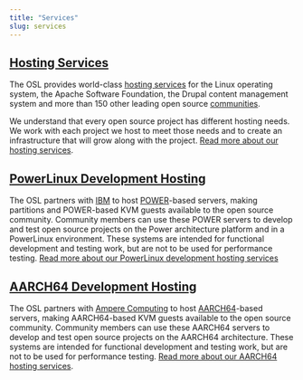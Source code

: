 ```yaml
---
title: "Services"
slug: services
---
```


[Hosting Services](/services/hosting/)
---------------------------------------

The OSL provides world-class [hosting services](/services/hosting/) for the Linux operating system, the Apache Software
Foundation, the Drupal content management system and more than 150 other leading open source
[communities](/communities).

We understand that every open source project has different hosting needs. We work with each project we host to meet
those needs and to create an infrastructure that will grow along with the project. [Read more about our hosting
services](/services/hosting).

[PowerLinux Development Hosting](/services/powerdev)
-----------------------------------------------------

The OSL partners with [IBM](http://www-03.ibm.com/linux/ltc/) to host
[POWER](https://en.wikipedia.org/wiki/PowerLinux)-based servers, making partitions and POWER-based KVM guests available
to the open source community. Community members can use these POWER servers to develop and test open source projects on
the Power architecture platform and in a PowerLinux environment. These systems are intended for functional development
and testing work, but are not to be used for performance testing. [Read more about our PowerLinux development hosting
services](/services/powerdev)

[AARCH64 Development Hosting](/services/aarch64)
------------------------------------------------

The OSL partners with [Ampere Computing](http://amperecomputing.com/) to host
[AARCH64](https://en.wikipedia.org/wiki/ARM_architecture#AArch64)-based servers, making AARCH64-based KVM guests
available to the open source community. Community members can use these AARCH64 servers to develop and test open source
projects on the AARCH64 architecture. These systems are intended for functional development and testing work, but are
not to be used for performance testing.  [Read more about our AARCH64 hosting services](/services/aarch64).
